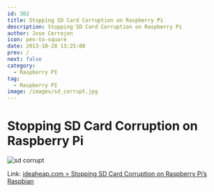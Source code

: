 ```yaml
---
id: 302
title: Stopping SD Card Corruption on Raspberry Pi
description: Stopping SD Card Corruption on Raspberry Pi
author: Jose Cerrejon
icon: pen-to-square
date: 2013-10-28 13:25:00
prev: /
next: false
category:
  - Raspberry PI
tag:
  - Raspberry PI
image: /images/sd_corrupt.jpg
---
```


# Stopping SD Card Corruption on Raspberry Pi

![sd corrupt](/images/sd_corrupt.jpg)

Link: [ideaheap.com > Stopping SD Card Corruption on Raspberry Pi’s Raspbian](http://www.ideaheap.com/2013/07/stopping-sd-card-corruption-on-a-raspberry-pi/)